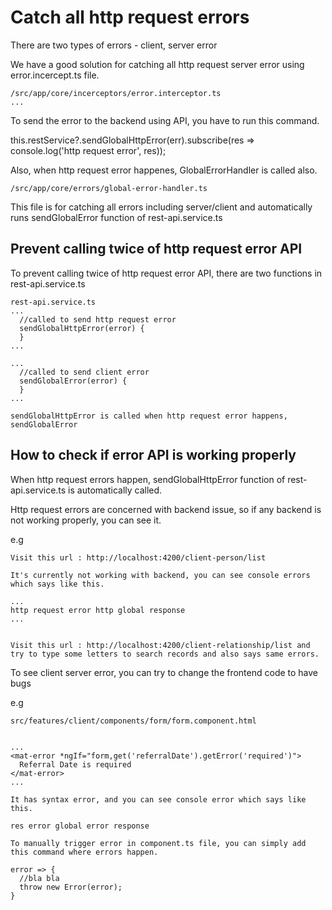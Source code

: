 # Catch all http request errors

There are two types of errors - client, server error

We have a good solution for catching all http request server error using error.incercept.ts file.

````
/src/app/core/incerceptors/error.interceptor.ts
...
````

To send the error to the backend using API, you have to run this command.

this.restService?.sendGlobalHttpError(err).subscribe(res => console.log('http request error', res));

Also, when http request error happenes, GlobalErrorHandler is called also.

````
/src/app/core/errors/global-error-handler.ts
````

This file is for catching all errors including server/client and automatically runs sendGlobalError function of rest-api.service.ts

## Prevent calling twice of http request error API

To prevent calling twice of http request error API, there are two functions in rest-api.service.ts

````
rest-api.service.ts
...
  //called to send http request error
  sendGlobalHttpError(error) {
  }
... 

...
  //called to send client error
  sendGlobalError(error) {
  }
...

sendGlobalHttpError is called when http request error happens, sendGlobalError
````

## How to check if error API is working properly

When http request errors happen, sendGlobalHttpError function of rest-api.service.ts is automatically called.

Http request errors are concerned with backend issue, so if any backend is not working properly, you can see it.

e.g
```
Visit this url : http://localhost:4200/client-person/list

It's currently not working with backend, you can see console errors which says like this.

...
http request error http global response
...


Visit this url : http://localhost:4200/client-relationship/list and try to type some letters to search records and also says same errors.

```

To see client server error, you can try to change the frontend code to have bugs

e.g

```
src/features/client/components/form/form.component.html


...
<mat-error *ngIf="form,get('referralDate').getError('required')">
  Referral Date is required
</mat-error>
...

It has syntax error, and you can see console error which says like this.

res error global error response

To manually trigger error in component.ts file, you can simply add this command where errors happen.

error => {
  //bla bla 
  throw new Error(error);
}

```

